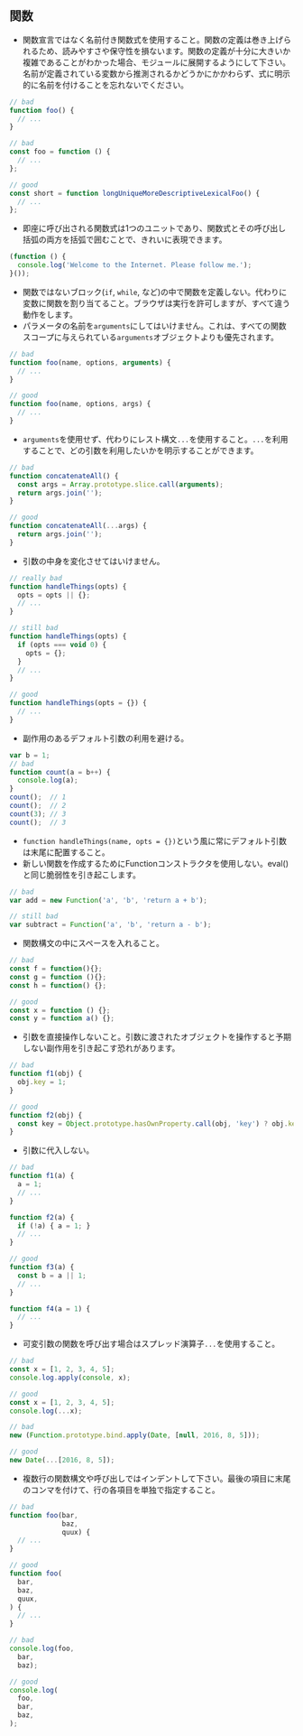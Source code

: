 ## 関数

* 関数宣言ではなく名前付き関数式を使用すること。関数の定義は巻き上げられるため、読みやすさや保守性を損ないます。関数の定義が十分に大きいか複雑であることがわかった場合、モジュールに展開するようにして下さい。
名前が定義されている変数から推測されるかどうかにかかわらず、式に明示的に名前を付けることを忘れないでください。
```js
// bad
function foo() {
  // ...
}

// bad
const foo = function () {
  // ...
};

// good
const short = function longUniqueMoreDescriptiveLexicalFoo() {
  // ...
};
```
* 即座に呼び出される関数式は1つのユニットであり、関数式とその呼び出し括弧の両方を括弧で囲むことで、きれいに表現できます。
```js
(function () {
  console.log('Welcome to the Internet. Please follow me.');
}());
```
* 関数ではないブロック(`if`, `while`, など)の中で関数を定義しない。代わりに変数に関数を割り当てること。ブラウザは実行を許可しますが、すべて違う動作をします。
* パラメータの名前を`arguments`にしてはいけません。これは、すべての関数スコープに与えられている`arguments`オブジェクトよりも優先されます。
```js
// bad
function foo(name, options, arguments) {
  // ...
}

// good
function foo(name, options, args) {
  // ...
}
```
* `arguments`を使用せず、代わりにレスト構文`...`を使用すること。`...`を利用することで、どの引数を利用したいかを明示することができます。
```js
// bad
function concatenateAll() {
  const args = Array.prototype.slice.call(arguments);
  return args.join('');
}

// good
function concatenateAll(...args) {
  return args.join('');
}
```
* 引数の中身を変化させてはいけません。
```js
// really bad
function handleThings(opts) {
  opts = opts || {};
  // ...
}

// still bad
function handleThings(opts) {
  if (opts === void 0) {
    opts = {};
  }
  // ...
}

// good
function handleThings(opts = {}) {
  // ...
}
```
* 副作用のあるデフォルト引数の利用を避ける。
```js
var b = 1;
// bad
function count(a = b++) {
  console.log(a);
}
count();  // 1
count();  // 2
count(3); // 3
count();  // 3
```
* `function handleThings(name, opts = {})`という風に常にデフォルト引数は末尾に配置すること。
* 新しい関数を作成するためにFunctionコンストラクタを使用しない。eval()と同じ脆弱性を引き起こします。
```js
// bad
var add = new Function('a', 'b', 'return a + b');

// still bad
var subtract = Function('a', 'b', 'return a - b');
```
* 関数構文の中にスペースを入れること。
```js
// bad
const f = function(){};
const g = function (){};
const h = function() {};

// good
const x = function () {};
const y = function a() {};
```
* 引数を直接操作しないこと。引数に渡されたオブジェクトを操作すると予期しない副作用を引き起こす恐れがあります。
```js
// bad
function f1(obj) {
  obj.key = 1;
}

// good
function f2(obj) {
  const key = Object.prototype.hasOwnProperty.call(obj, 'key') ? obj.key : 1;
}
```
* 引数に代入しない。
```js
// bad
function f1(a) {
  a = 1;
  // ...
}

function f2(a) {
  if (!a) { a = 1; }
  // ...
}

// good
function f3(a) {
  const b = a || 1;
  // ...
}

function f4(a = 1) {
  // ...
}
```
* 可変引数の関数を呼び出す場合はスプレッド演算子`...`を使用すること。
```js
// bad
const x = [1, 2, 3, 4, 5];
console.log.apply(console, x);

// good
const x = [1, 2, 3, 4, 5];
console.log(...x);

// bad
new (Function.prototype.bind.apply(Date, [null, 2016, 8, 5]));

// good
new Date(...[2016, 8, 5]);
```
* 複数行の関数構文や呼び出しではインデントして下さい。最後の項目に末尾のコンマを付けて、行の各項目を単独で指定すること。
```js
// bad
function foo(bar,
             baz,
             quux) {
  // ...
}

// good
function foo(
  bar,
  baz,
  quux,
) {
  // ...
}

// bad
console.log(foo,
  bar,
  baz);

// good
console.log(
  foo,
  bar,
  baz,
);
```